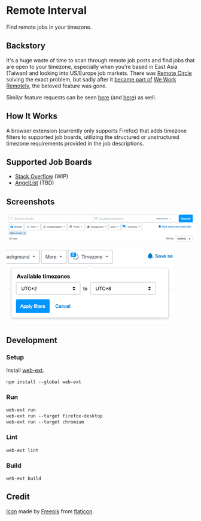 # Remote Interval

Find remote jobs in your timezone.

## Backstory

It's a huge waste of time to scan through remote job posts and find jobs that are open to your timezone, especially when you're based in East Asia (Taiwan) and looking into US/Europe job markets. There was [Remote Circle](https://www.producthunt.com/posts/remote-circle) solving the exact problem, but sadly after it [became part of](https://twitter.com/remotecircle/status/1259900920512393216) [We Work Remotely](https://weworkremotely.com/), the beloved feature was gone.

Similar feature requests can be seen [here](https://meta.stackoverflow.com/questions/387166/so-remote-jobs-include-preferred-timezones-in-email-alerts) (and [here](https://meta.stackoverflow.com/questions/378822/remote-jobs-and-timezone-search)) as well.

## How It Works

A browser extension (currently only supports Firefox) that adds timezone filters to supported job boards, utilizing the structured or unstructured timezone requirements provided in the job descriptions.

## Supported Job Boards

- [Stack Overflow](https://stackoverflow.com/jobs) (WIP)
- [AngelList](https://angel.co/jobs) (TBD)

## Screenshots

![stackoverflow1](https://raw.githubusercontent.com/frankyjuang/remote-interval/master/screenshots/stackoverflow1.png)

![stackoverflow2](https://raw.githubusercontent.com/frankyjuang/remote-interval/master/screenshots/stackoverflow2.png)

## Development

### Setup

Install [web-ext](https://github.com/mozilla/web-ext).

```shell
npm install --global web-ext
```

### Run

```shell
web-ext run
web-ext run --target firefox-desktop
web-ext run --target chromium
```

### Lint

```shell
web-ext lint
```

### Build

```shell
web-ext build
```

## Credit

[Icon](icons/timezone.svg) made by [Freepik](https://www.flaticon.com/authors/freepik) from [flaticon](https://www.flaticon.com/).
